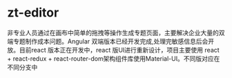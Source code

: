 # zt-editor
非专业人员通过在画布中简单的拖拽等操作生成专题页面，主要解决企业大量的双端专题制作成本问题。Angular 双端版本已经开发完成,处理完敏感信息后会开放。目前react  版本正在开发中，react 版UI进行重新设计，项目主要使用 react + react-redux + react-router-dom架构组件库使用Material-UI。不同版对应在不同分支中
